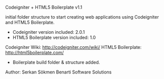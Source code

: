 Codeigniter + HTML5 Boilerplate v1.1

initial folder structure to start creating web applications using Codeigniter and HTML5 Boilerplate.

 - Codeigniter version included: 2.0.1
 - HTML5 Boilerplate version included: 1.0

Codeigniter Wiki:  http://codeigniter.com/wiki/
HTML5 Boilerplate: http://html5boilerplate.com/

 - Boilerplate build folder & structure added.

Author: Serkan Sökmen
		Benarti Software Solutions


